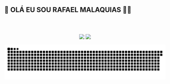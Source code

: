 ## 🚀 OLÁ EU SOU RAFAEL MALAQUIAS 👩‍💻
<div align="center">
  <a href="https://github.com/IsadoraFerrao">
  <!--<img height="180em" src="https://github-readme-stats.vercel.app/api?username=IsadoraFerrao&show_icons=true&theme=highcontrast&include_all_commits=true&title_color=pink&count_private=true"/>
     
  <img height="180em" src="https://github-readme-stats.vercel.app/api/top-langs/?username=IsadoraFerrao&layout=compact&&title_color=pink&theme=highcontrast"/>
</div>-->
<div style="display: inline_block"><br>

##
<div> 
    <a href="https://www.instagram.com/rafaelmalaquias535/" target="_blank"><img src="https://img.shields.io/badge/-Instagram-0000CD?style=for-the-badge&logo=instagram&logoColor=white" target="_blank"></a>
  <a href = "mailto:rafaelmalaquias535@gmail.com"><img src="https://img.shields.io/badge/-Gmail-0000CD?style=for-the-badge&logo=gmail&logoColor=white" target="_blank"></a>
    
![Snake animation](https://github.com/IsadoraFerrao/IsadoraFerrao/blob/main/snake.svg)
</div>
